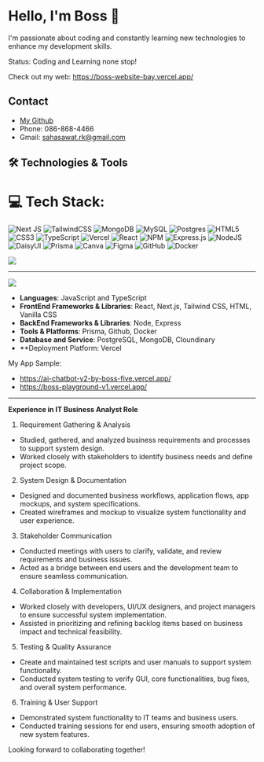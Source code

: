 # Hello, I'm Boss 👋 

I'm passionate about coding and constantly learning new technologies to enhance my development skills. 

Status: Coding and Learning none stop! 

Check out my web: https://boss-website-bay.vercel.app/

## Contact
- [My Github](https://github.com/Sahasawat-Boss)
- Phone: 086-868-4466
-  Gmail: sahasawat.rk@gmail.com
  
## 🛠️ Technologies & Tools

# 💻 Tech Stack:
![Next JS](https://img.shields.io/badge/Next-black?style=for-the-badge&logo=next.js&logoColor=white) ![TailwindCSS](https://img.shields.io/badge/tailwindcss-%2338B2AC.svg?style=for-the-badge&logo=tailwind-css&logoColor=white) ![MongoDB](https://img.shields.io/badge/MongoDB-%234ea94b.svg?style=for-the-badge&logo=mongodb&logoColor=white) ![MySQL](https://img.shields.io/badge/mysql-4479A1.svg?style=for-the-badge&logo=mysql&logoColor=white) ![Postgres](https://img.shields.io/badge/postgres-%23316192.svg?style=for-the-badge&logo=postgresql&logoColor=white)  ![HTML5](https://img.shields.io/badge/html5-%23E34F26.svg?style=for-the-badge&logo=html5&logoColor=white) ![CSS3](https://img.shields.io/badge/css3-%231572B6.svg?style=for-the-badge&logo=css3&logoColor=white) ![TypeScript](https://img.shields.io/badge/typescript-%23007ACC.svg?style=for-the-badge&logo=typescript&logoColor=white) ![Vercel](https://img.shields.io/badge/vercel-%23000000.svg?style=for-the-badge&logo=vercel&logoColor=white) ![React](https://img.shields.io/badge/react-%2320232a.svg?style=for-the-badge&logo=react&logoColor=%2361DAFB)  ![NPM](https://img.shields.io/badge/NPM-%23CB3837.svg?style=for-the-badge&logo=npm&logoColor=white) ![Express.js](https://img.shields.io/badge/express.js-%23404d59.svg?style=for-the-badge&logo=express&logoColor=%2361DAFB) ![NodeJS](https://img.shields.io/badge/node.js-6DA55F?style=for-the-badge&logo=node.js&logoColor=white) ![DaisyUI](https://img.shields.io/badge/daisyui-5A0EF8?style=for-the-badge&logo=daisyui&logoColor=white) ![Prisma](https://img.shields.io/badge/Prisma-3982CE?style=for-the-badge&logo=Prisma&logoColor=white) ![Canva](https://img.shields.io/badge/Canva-%2300C4CC.svg?style=for-the-badge&logo=Canva&logoColor=white) ![Figma](https://img.shields.io/badge/figma-%23F24E1E.svg?style=for-the-badge&logo=figma&logoColor=white) ![GitHub](https://img.shields.io/badge/github-%23121011.svg?style=for-the-badge&logo=github&logoColor=white) ![Docker](https://img.shields.io/badge/docker-%230db7ed.svg?style=for-the-badge&logo=docker&logoColor=white)

![](https://github-readme-stats.vercel.app/api/top-langs/?username=Sahasawat-Boss&theme=dark&hide_border=false&include_all_commits=false&count_private=false&layout=compact)

---
[![](https://visitcount.itsvg.in/api?id=Sahasawat-Boss&icon=0&color=0)](https://visitcount.itsvg.in)

<!-- Proudly created with GPRM ( https://gprm.itsvg.in ) -->
- **Languages**: JavaScript and TypeScript
- **FrontEnd Frameworks & Libraries**: React, Next.js, Tailwind CSS, HTML, Vanilla CSS
- **BackEnd Frameworks & Libraries**: Node, Express
- **Tools & Platforms**: Prisma, Github, Docker
- **Database and Service**: PostgreSQL, MongoDB, Cloundinary
- **Deployment Platform: Vercel

My App Sample: 
- https://ai-chatbot-v2-by-boss-five.vercel.app/
- https://boss-playground-v1.vercel.app/

---
**Experience in IT Business Analyst Role**

1. Requirement Gathering & Analysis
- Studied, gathered, and analyzed business requirements and processes to support system design.
- Worked closely with stakeholders to identify business needs and define project scope.

2. System Design & Documentation
- Designed and documented business workflows, application flows, app mockups, and system specifications.
- Created wireframes and mockup to visualize system functionality and user experience.

3. Stakeholder Communication
- Conducted meetings with users to clarify, validate, and review requirements and business issues.
- Acted as a bridge between end users and the development team to ensure seamless communication.

4. Collaboration & Implementation
- Worked closely with developers, UI/UX designers, and project managers to ensure successful system implementation.
- Assisted in prioritizing and refining backlog items based on business impact and technical feasibility.

5. Testing & Quality Assurance
- Create and maintained test scripts and user manuals to support system functionality.
- Conducted system testing to verify GUI, core functionalities, bug fixes, and overall system performance.

6. Training & User Support
- Demonstrated system functionality to IT teams and business users.
- Conducted training sessions for end users, ensuring smooth adoption of new system features.

Looking forward to collaborating together!
